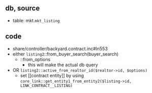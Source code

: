 ## db, source
- table: mkt.`mkt_listing`

## code
- share/controller/backyard.contract.inc#ln553
- either `listing2`::from_buyer_search(buyer_search)
	- ::from_options
		- this will make the actual db query
- OR  `listing2::active_from_realtor_id($realtor->id, $options)`
	- set [[contract entity]] by using `core_link::get_entity1_from_entity2($listing->id, LINK_CONTRACT__LISTING)`
